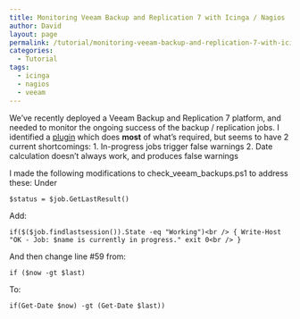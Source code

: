 ```yaml
---
title: Monitoring Veeam Backup and Replication 7 with Icinga / Nagios
author: David
layout: page
permalink: /tutorial/monitoring-veeam-backup-and-replication-7-with-icinga-nagios/
categories:
  - Tutorial
tags:
  - icinga
  - nagios
  - veeam
---
```

We&#8217;ve recently deployed a Veeam Backup and Replication 7 platform, and needed to monitor the ongoing success of the backup / replication jobs. I identified a <a title="check_veeam_backups" href="http://exchange.nagios.org/directory/Plugins/Backup-and-Recovery/Others/check_veeam_backups/details" target="_blank">plugin</a> which does **most** of what&#8217;s required, but seems to have 2 current shortcomings: 1. In-progress jobs trigger false warnings 2. Date calculation doesn&#8217;t always work, and produces false warnings

I made the following modifications to check\_veeam\_backups.ps1 to address these: Under

`$status = $job.GetLastResult()`

Add:

`if($($job.findlastsession()).State -eq "Working")<br />
{ Write-Host "OK - Job: $name is currently in progress." exit 0<br />
}`

And then change line #59 from:

`if ($now -gt $last)`

To:

`if(Get-Date $now) -gt (Get-Date $last))`
